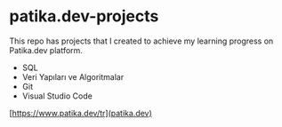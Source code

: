 # patika.dev-projects
This repo has projects that I created to achieve my learning progress on Patika.dev platform.

- SQL
- Veri Yapıları ve Algoritmalar
- Git
- Visual Studio Code

[https://www.patika.dev/tr](patika.dev)
